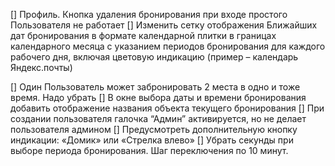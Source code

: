 [] Профиль. Кнопка удаления бронирования при входе простого Пользователя не работает
[] Изменить сетку отображения Ближайших дат бронирования в формате календарной плитки в границах календарного месяца с указанием периодов бронирования для каждого рабочего дня, включая цветовую индикацию (пример – календарь Яндекс.почты)

[] Один Пользователь может забронировать 2 места в одно и тоже время. Надо убрать
[] В окне выбора даты и времени бронирования добавить отображение названия объекта текущего бронирования
[] При создании пользователя галочка “Админ” активируется, но не делает пользователя админом
[] Предусмотреть дополнительную кнопку индикации: «Домик» или «Стрелка влево»
[] Убрать секунды при выборе периода бронирования. Шаг переключения по 10 минут.
